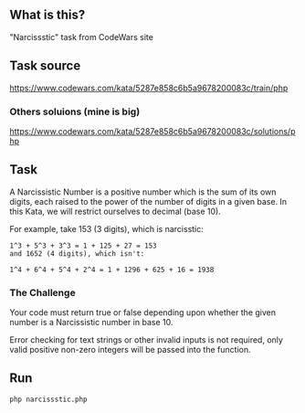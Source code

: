 ## What is this?
"Narcissstic" task from CodeWars site

## Task source 
https://www.codewars.com/kata/5287e858c6b5a9678200083c/train/php

### Others soluions (mine is big) 
https://www.codewars.com/kata/5287e858c6b5a9678200083c/solutions/php

## Task
A Narcissistic Number is a positive number which is the sum of its own digits,
each raised to the power of the number of digits in a given base.
In this Kata, we will restrict ourselves to decimal (base 10).

For example, take 153 (3 digits), which is narcisstic:
```
1^3 + 5^3 + 3^3 = 1 + 125 + 27 = 153
and 1652 (4 digits), which isn't:

1^4 + 6^4 + 5^4 + 2^4 = 1 + 1296 + 625 + 16 = 1938
```

### The Challenge

Your code must return true or false depending upon whether the given number
is a Narcissistic number in base 10.

Error checking for text strings or other invalid inputs is not required,
only valid positive non-zero integers will be passed into the function.


## Run
```
php narcissstic.php
```